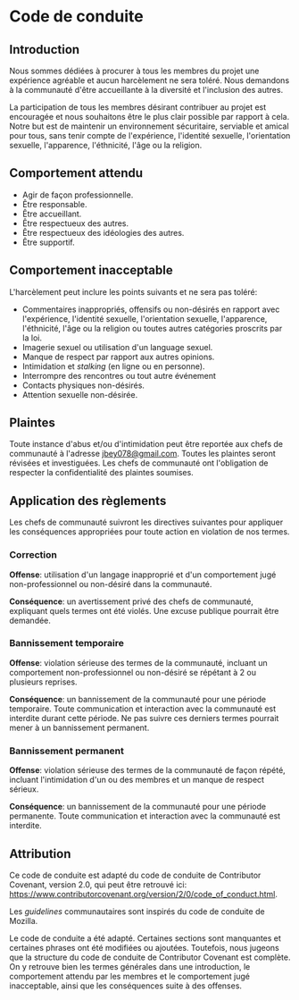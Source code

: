 # Code de conduite

## Introduction

Nous sommes dédiées à procurer à tous les membres du projet une expérience agréable et aucun harcèlement ne sera toléré. Nous demandons à la communauté d'être
accueillante à la diversité et l'inclusion des autres. 

La participation de tous les membres désirant contribuer au projet est encouragée et nous souhaitons être le
plus clair possible par rapport à cela. Notre but est de maintenir un environnement sécuritaire, serviable et amical pour tous, 
sans tenir compte de l'expérience, l'identité sexuelle, l'orientation sexuelle,
l'apparence, l'éthnicité, l'âge ou la religion.

## Comportement attendu

- Agir de façon professionnelle.
- Être responsable.
- Être accueillant.
- Être respectueux des autres.
- Être respectueux des idéologies des autres.
- Être supportif.

## Comportement inacceptable

L'harcèlement peut inclure les points suivants et ne sera pas toléré:

- Commentaires inappropriés, offensifs ou non-désirés en rapport avec l'expérience, l'identité sexuelle, l'orientation sexuelle,
l'apparence, l'éthnicité, l'âge ou la religion ou toutes autres catégories proscrits par la loi.
- Imagerie sexuel ou utilisation d'un language sexuel.
- Manque de respect par rapport aux autres opinions.
- Intimidation et _stalking_ (en ligne ou en personne).
- Interrompre des rencontres ou tout autre événement
- Contacts physiques non-désirés.
- Attention sexuelle non-désirée.


## Plaintes

Toute instance d'abus et/ou d'intimidation peut être reportée aux chefs de communauté à l'adresse jbey078@gmail.com. Toutes les plaintes seront 
révisées et investiguées. Les chefs de communauté ont l'obligation de respecter la confidentialité des plaintes soumises.

## Application des règlements

Les chefs de communauté suivront les directives suivantes pour appliquer les conséquences appropriées pour toute action en violation de nos termes.

### Correction

__Offense__: utilisation d'un langage inapproprié et d'un comportement jugé non-professionnel ou non-désiré dans la communauté.

__Conséquence__: un avertissement privé des chefs de communauté, expliquant quels termes ont été violés. Une excuse publique
pourrait être demandée.

### Bannissement temporaire

__Offense__: violation sérieuse des termes de la communauté, incluant un comportement non-professionnel ou non-désiré se répétant à 2 ou plusieurs reprises.

__Conséquence__: un bannissement de la communauté pour une période temporaire. Toute communication et interaction avec la communauté est interdite durant
cette période. Ne pas suivre ces derniers termes pourrait mener à un bannissement permanent.

### Bannissement permanent

__Offense__: violation sérieuse des termes de la communauté de façon répété, incluant l'intimidation d'un ou des membres et un manque de respect sérieux.

__Conséquence__: un bannissement de la communauté pour une période permanente. Toute communication et interaction avec la communauté est interdite.

## Attribution
Ce code de conduite est adapté du code de conduite de Contributor Covenant, version 2.0, qui peut être retrouvé ici: https://www.contributorcovenant.org/version/2/0/code_of_conduct.html.

Les _guidelines_ communautaires sont inspirés du code de conduite de Mozilla.

Le code de conduite a été adapté. Certaines sections sont manquantes et certaines phrases ont été modifiées ou ajoutées. Toutefois, nous jugeons que la structure
du code de conduite de Contributor Covenant est complète. On y retrouve bien les termes générales dans une introduction, le comportement attendu par les membres et
le comportement jugé inacceptable, ainsi que les conséquences suite à des offenses. 
